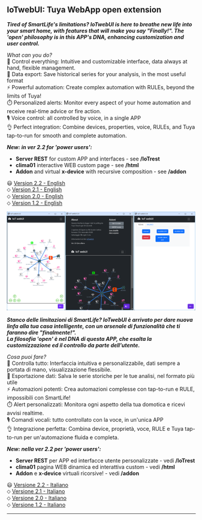 ## IoTwebUI: Tuya WebApp open extension

**_Tired of SmartLife's limitations? IoTwebUI is here to breathe new life into your smart home, with features that will make you say "Finally!". The 'open' philosophy is in this APP's DNA, enhancing customization and user control._**

_What can you do?_<br>
 👀 Control everything: Intuitive and customizable interface, data always at hand, flexible management.<br>
🔬 Data export: Save historical series for your analysis, in the most useful format<br>
⚡️ Powerful automation: Create complex automation with RULEs, beyond the limits of Tuya!<br>
⏱️ Personalized alerts: Monitor every aspect of your home automation and receive real-time advice or fire action.<br>
🎙  Voice control: all controlled by voice, in a single APP<br>
👌 Perfect integration: Combine devices, properties, voice, RULEs, and Tuya tap-to-run for smooth and complete automation.

_**New: in ver 2.2 for 'power users':**_
- **Server REST** for custom APP and interfaces - see **/IoTrest** <br>
- **clima01** interactive WEB custom page - see **/html**<br>
- **Addon** and virtual **x-device** with recursive composition - see **/addon**

😃 [Version  2.2 - English](https://github.com/msillano/IoTwebUI/blob/main/README22.md) <br>
 ⬦ [Version  2.1 - English](https://github.com/msillano/IoTwebUI/blob/main/README21.md) <br>
 ⬦ [Version  2.0 - English](https://github.com/msillano/IoTwebUI/blob/main/README20.md) <br>
 ⬦ [Version  1.2 - English](https://github.com/msillano/IoTwebUI/blob/main/README12.md)

 ![aspetto della versione 2.1](https://github.com/msillano/IoTwebUI/blob/main/pics/ver20-look.png?raw=true)

**_Stanco delle limitazioni di SmartLife?  IoTwebUI è arrivato per dare nuova linfa alla tua casa intelligente, con un arsenale di funzionalità che ti faranno dire "finalmente!". <br> La filosofia 'open' è nel DNA di questa APP, che esalta la customizzazione ed il controllo da parte dell'utente._** 

_Cosa puoi fare?_<br>
👀 Controlla tutto: Interfaccia intuitiva e personalizzabile, dati sempre a portata di mano, visualizzazione flessibile.<br>
🔬 Esportazione dati: Salva le serie storiche per le tue analisi, nel formato più utile<br>
⚡️ Automazioni potenti: Crea automazioni complesse con tap-to-run e RULE, impossibili con SmartLife!<br>
⏱️ Alert personalizzati: Monitora ogni aspetto della tua domotica e ricevi avvisi realtime. <br>
🎙  Comandi vocali: tutto controllato con la voce, in un'unica APP<br>
👌 Integrazione perfetta: Combina device, proprietà, voce, RULE e Tuya tap-to-run per un'automazione fluida e completa.

_**New: nella ver 2.2 per 'power users':**_
- **Server REST** per APP ed interfacce utente personalizzate - vedi **/IoTrest**<br>
- **clima01** pagina WEB dinamica ed interattiva custom - vedi **/html**<br>
- **Addon** e **x-device** virtuali ricorsive! - vedi **/addon**


😃 [Versione 2.2 - Italiano](https://github.com/msillano/IoTwebUI/blob/main/LEGGIMI22.md) <br>
⬦  [Versione 2.1 - Italiano](https://github.com/msillano/IoTwebUI/blob/main/LEGGIMI21.md) <br>
⬦  [Versione 2.0 - Italiano](https://github.com/msillano/IoTwebUI/blob/main/LEGGIMI20.md) <br>
⬦  [Versione 1.2 - Italiano](https://github.com/msillano/IoTwebUI/blob/main/LEGGIMI12.md)

<hr>
